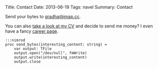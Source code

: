 Title: Contact
Date: 2013-06-19
Tags: navel
Summary: Contact

Send your bytes to [gradha@imap.cc](mailto:gradha@imap.cc).

You can also [take a look at my CV](http://gradha.sdf-eu.org/CV.en.pdf) and
decide to send me money? I even have a fancy [career
page](http://careers.stackoverflow.com/gradha).

	:::nimrod
	proc send_bytes(interesting_content: string) =
		var output: TFile
		output.open("/dev/null", fmWrite)
		output.write(interesting_content)
		output.close
